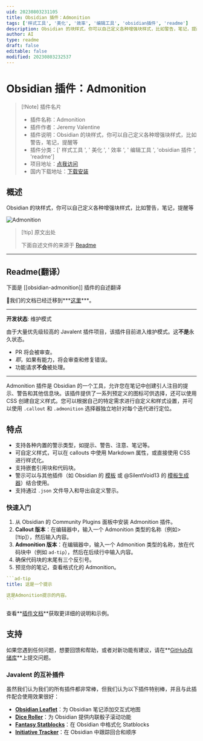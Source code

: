 ```yaml
---
uid: 20230803231105
title: Obsidian 插件：Admonition
tags: ['样式工具', '美化', '效率', '编辑工具', 'obsidian插件', 'readme']
description: Obsidian 的块样式，你可以自己定义各种增强块样式，比如警告，笔记，提醒等
author: AI
type: readme
draft: false
editable: false
modified: 20230803232537
---
```


# Obsidian 插件：Admonition

> [!Note] 插件名片
> - 插件名称：Admonition
> - 插件作者：Jeremy Valentine
> - 插件说明：Obsidian 的块样式，你可以自己定义各种增强块样式，比如警告，笔记，提醒等
> - 插件分类：[' 样式工具 ', ' 美化 ', ' 效率 ', ' 编辑工具 ', 'obsidian 插件 ', 'readme']
> - 项目地址：[点我访问](https://github.com/javalent/admonitions)
> - 国内下载地址：[下载安装](https://pkmer.cn/products/plugin/pluginMarket/?obsidian-admonition)

## 概述

Obsidian 的块样式，你可以自己定义各种增强块样式，比如警告，笔记，提醒等

![Admonition](https://cdn.pkmer.cn/covers/obsidian-admonition.PNG!pkmer)

> [!tip] 原文出处
>
>下面自述文件的来源于 [Readme](https://ghproxy.net/https://raw.githubusercontent.com/javalent/admonitions/main/README.md)
>

---

## Readme(翻译）

下面是 [[obsidian-admonition]] 插件的自述翻译

🥇我们的文档已经迁移到***[这里](https://plugins.javalent.com/admonitions)***。

---

**开发状态**: 维护模式

由于大量优先级较高的 Javalent 插件项目，该插件目前进入维护模式。这**不是**永久状态。

- PR 将会被审查。
- *耶*，如果有能力，将会审查和修复错误。
- 功能请求**不会**被处理。

---

Admonition 插件是 Obsidian 的一个工具，允许您在笔记中创建引人注目的提示、警告和其他信息块。该插件提供了一系列预定义的图标可供选择，还可以使用 CSS 创建自定义样式。您可以根据自己的特定需求进行自定义和样式设置，并可以使用 `.callout` 和 `.admonition` 选择器独立地针对每个迭代进行定位。

## 特点

- 支持各种内置的警示类型，如提示、警告、注意、笔记等。
- 可自定义样式，可以在 callouts 中使用 Markdown 属性，或直接使用 CSS 进行样式化。
- 支持嵌套引用块和代码块。
- 警示可以与其他插件（如 Obsidian 的 [模板](https://help.obsidian.md/Plugins/Templates) 或 @SilentVoid13 的 [模板生成器](https://github.com/SilentVoid13/Templater)）结合使用。
- 支持通过 `.json` 文件导入和导出自定义警示。

### 快速入门

1. 从 Obsidian 的 Community Plugins 面板中安装 Admonition 插件。
2. **Callout 版本**：在编辑器中，输入一个 Admonition 类型的名称（例如>[!tip]），然后输入内容。
3. **Admonition 版本**：在编辑器中，输入一个 Admonition 类型的名称，放在代码块中（例如 ```ad-tip```），然后在后续行中输入内容。
4. 确保代码块的末尾有三个反引号。
5. 预览你的笔记，查看格式化的 Admonition。

````yaml
```ad-tip
title: 这是一个提示

这是Admonition提示的内容。
```
````

查看**[插件文档](https://plugins.javalent.com/admonitions)**获取更详细的说明和示例。

## 支持

如果您遇到任何问题，想要回馈和帮助，或者对新功能有建议，请在**[GitHub存储库](https://github.com/javalent/admonitions/issues)**上提交问题。

### Javalent 的互补插件

虽然我们认为我们的所有插件都非常棒，但我们认为以下插件特别棒，并且与此插件配合使用效果很好：

- **[Obsidian Leaflet](https://github.com/valentine195/obsidian-leaflet-plugin)**：为 Obsidian 笔记添加交互式地图
- **[Dice Roller](https://github.com/valentine195/obsidian-dice-roller)**：为 Obsidian 提供内联骰子滚动功能
- **[Fantasy Statblocks](https://github.com/valentine195/obsidian-5e-statblocks)**：在 Obsidian 中格式化 Statblocks
- **[Initiative Tracker](https://github.com/valentine195/obsidian-initiative-tracker)**：在 Obsidian 中跟踪回合和顺序



